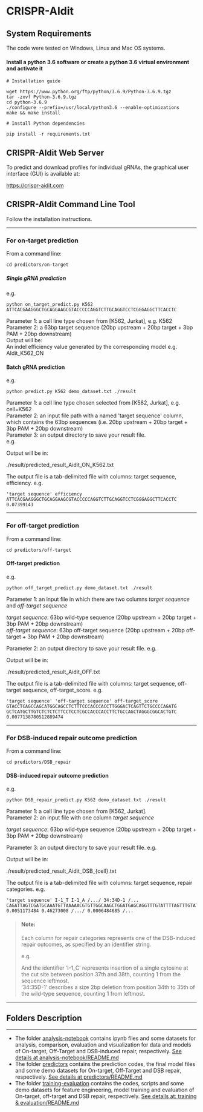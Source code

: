 # CRISPR-AIdit

## System Requirements 

The code were tested on Windows, Linux and Mac OS systems.

#### Install a python 3.6 software or create a python 3.6 virtual environment and activate it

```
# Installation guide

wget https://www.python.org/ftp/python/3.6.9/Python-3.6.9.tgz  
tar -zxvf Python-3.6.9.tgz  
cd python-3.6.9  
./configure --prefix=/usr/local/python3.6 --enable-optimizations
make && make install

# Install Python dependencies

pip install -r requirements.txt
```

## CRISPR-AIdit Web Server

To predict and download profiles for individual gRNAs,  the graphical user interface (GUI) is available at:

https://crispr-aidit.com

## CRISPR-AIdit Command Line Tool

Follow the installation instructions.

***
### For on-target prediction

From a command line:

```
cd predictors/on-target
```

##### Single gRNA prediction

e.g.

```
python on_target_predict.py K562 ATTCACGAAGGGCTGCAGGAAGCGTACCCCCAGGTCTTGCAGGTCCTCGGGAGGCTTCACCTC
```

Parameter 1: a cell line type chosen from [K562, Jurkat], e.g. K562  
Parameter 2: a 63bp target sequence (20bp upstream + 20bp target + 3bp PAM + 20bp downstream)  
Output will be:  
An indel efficiency value generated by the corresponding model e.g. AIdit_K562_ON


#### Batch gRNA prediction

e.g.

```
python predict.py K562 demo_dataset.txt ./result
```

Parameter 1: a cell line type chosen selected from [K562, Jurkat], e.g. cell=K562  
Parameter 2: an input file path with a named 'target sequence' column, which contains the 63bp sequences (i.e. 20bp upstream + 20bp target + 3bp PAM + 20bp downstream)  
Parameter 3: an output directory to save your result file.   
e.g. 

Output will be in:  

./result/predicted_result_Aidit_ON_K562.txt  

The output file is a tab-delimited file with columns: target sequence, efficiency. e.g.  

```
'target sequence' efficiency
ATTCACGAAGGGCTGCAGGAAGCGTACCCCCAGGTCTTGCAGGTCCTCGGGAGGCTTCACCTC 0.07399143
```

***

### For off-target prediction

From a command line:

```
cd predictors/off-target
```

#### Off-target prediction

e.g.

```
python off_target_predict.py demo_dataset.txt ./result
```

Parameter 1: an input file in which there are two columns *target sequence* and *off-target sequence*   

*target sequence*: 63bp wild-type sequence (20bp upstream + 20bp target + 3bp PAM + 20bp downstream)  
*off-target sequence*: 63bp off-target sequence (20bp upstream + 20bp off-target + 3bp PAM + 20bp downstream)  

Parameter 2: an output directory to save your result file.
e.g.

Output will be in:

./result/predicted_result_Aidit_OFF.txt

The output file is a tab-delimited file with columns: target sequence, off-target sequence,	off-target_score. e.g.  

```
'target sequence' 'off-target sequence' off-target_score  
GTACCTCAGCCAGCATGGCAGCCTCTTTCCCACCCACCTTGGGACTCAGTTCTGCCCCAGATG	GCTCATGCTTGTCTCTCTCTTCCTCCTCGCCACCCACCTTCTGCCAGCTAGGGCGGCACTGTC	0.0077138780512889474
```

***

### For DSB-induced repair outcome prediction

From a command line:  

```
cd predictors/DSB_repair
```

#### DSB-induced repair outcome prediction

e.g. 

```
python DSB_repair_predict.py K562 demo_dataset.txt ./result
```

Parameter 1: a cell line type chosen from [K562, Jurkat].   
Parameter 2: an input file with one column *target sequence*   

*target sequence*: 63bp wild-type sequence (20bp upstream + 20bp target + 3bp PAM + 20bp downstream)  

Parameter 3: an output directory to save your result file.
e.g.

Output will be in: 

./result/predicted_result_Aidit_DSB_{cell}.txt  

The output file is a tab-delimited file with columns: target sequence, repair categories. e.g.  

```
'target sequence' I-1_T I-1_A /.../ 34:34D-1 /...
CAGATTAGTCGATGCAAATGTTAAAAACGTGTTGGCAAGCTGGATGAGCAGGTTTGTATTTTAGTTTGTATTACCGCCATGCATT 0.0051173484 0.46273008 /.../ 0.0006484685 /...  
```

> #### Note:  
> Each column for repair categories represents one of the DSB-induced repair outcomes, as specified by an identifier string.  
> 
> e.g.   
> 
>  And the identifier ‘I-1_C’ represents insertion of a single cytosine at the cut site between position 37th and 38th, counting 1 from the sequence leftmost.  
> ‘34:35D-1’ describes a size 2bp deletion from position 34th to 35th of the wild-type sequence, counting 1 from leftmost.   

***

## Folders Description

***

* The folder [analysis-notebook](analysis-notebook) contains ipynb files and some datasets for analysis, comparison, evaluation and visualization for data and models of On-target, Off-Target and DSB-induced repair, respectively. [See details at analysis-notebook/README.md](analysis-notebook/README.md) 
* The folder [predictors](predictors) contains the prediction codes, the final model files and some demo datasets for On-target, Off-Target and DSB repair, respectively. [See details at predictors/README.md](predictors/README.md)  
* The folder [training-evaluation](training-evaluation) contains the codes, scripts and some demo datasets for feature engineering, model training and evaluation of On-target, off-target and DSB repair, respectively. [See details at: training & evaluation/README.md](training-evaluation/README.md)

